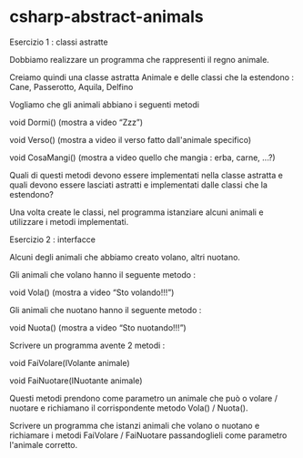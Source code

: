 # csharp-abstract-animals

Esercizio 1 : classi astratte  
  
Dobbiamo realizzare un programma che rappresenti il regno animale.  
  
Creiamo quindi una classe astratta Animale e delle classi che la estendono : Cane, Passerotto, Aquila, Delfino  
  
Vogliamo che gli animali abbiano i seguenti metodi  
  
void Dormi() (mostra a video “Zzz”)  
  
void Verso() (mostra a video il verso fatto dall'animale specifico)  
  
void CosaMangi() (mostra a video quello che mangia : erba, carne, ...?)  
  
Quali di questi metodi devono essere implementati nella classe astratta e quali devono essere lasciati astratti e implementati dalle classi che la estendono?  
  
Una volta create le classi, nel programma istanziare alcuni animali e utilizzare i metodi implementati.  
  
Esercizio 2 : interfacce  
  
Alcuni degli animali che abbiamo creato volano, altri nuotano.  
  
Gli animali che volano hanno il seguente metodo :  
  
void Vola() (mostra a video “Sto volando!!!”)  
  
Gli animali che nuotano hanno il seguente metodo :  
  
void Nuota() (mostra a video “Sto nuotando!!!”)  
  
Scrivere un programma avente 2 metodi :  
  
void FaiVolare(IVolante animale)  
  
void FaiNuotare(INuotante animale)  
  
Questi metodi prendono come parametro un animale che può o volare / nuotare e richiamano il corrispondente metodo Vola() / Nuota().  
  
Scrivere un programma che istanzi animali che volano o nuotano e richiamare i metodi FaiVolare / FaiNuotare passandoglieli come parametro l'animale corretto.  
  
